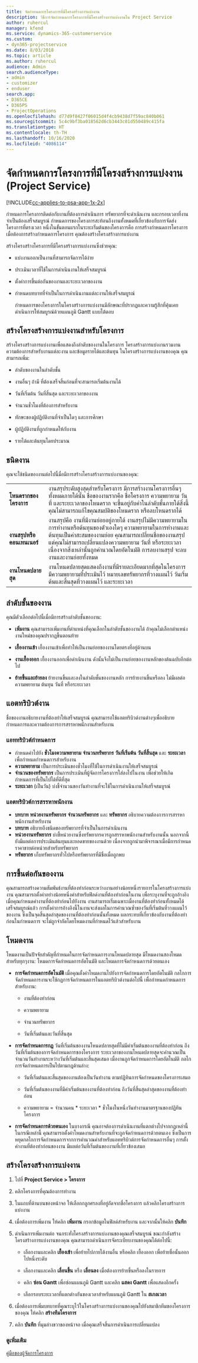 ```yaml
---
title: จัดกำหนดการโครงการที่มีโครงสร้างการแบ่งงาน
description: วิธีการจัดกำหนดการโครงการที่มีโครงสร้างการแบ่งงานใน Project Service
author: ruhercul
manager: kfend
ms.service: dynamics-365-customerservice
ms.custom:
- dyn365-projectservice
ms.date: 8/03/2018
ms.topic: article
ms.author: ruhercul
audience: Admin
search.audienceType:
- admin
- customizer
- enduser
search.app:
- D365CE
- D365PS
- ProjectOperations
ms.openlocfilehash: d77d9f8427f06015d4f4cb9438d7f59ac840b061
ms.sourcegitcommit: 5c4c9bf3ba018562d6cb3443c01d550489c415fa
ms.translationtype: HT
ms.contentlocale: th-TH
ms.lasthandoff: 10/16/2020
ms.locfileid: "4086114"
---
```

# <a name="schedule-a-project-with-a-work-breakdown-structure-project-service"></a>จัดกำหนดการโครงการที่มีโครงสร้างการแบ่งงาน (Project Service)

[!INCLUDE[cc-applies-to-psa-app-1x-2x](../includes/cc-applies-to-psa-app-1x-2x.md)]

กำหนดการโครงการติดต่อกับงานที่ต้องการดำเนินการ ทรัพยากรที่จะดำเนินงาน และกรอบเวลาที่งานจำเป็นต้องเสร็จสมบูรณ์ กำหนดการของโครงการสะท้อนถึงงานทั้งหมดที่เกี่ยวข้องกับการจัดส่งโครงการที่ตรงเวลา หนึ่งในขั้นตอนแรกในระยะเริ่มต้นของโครงการคือ การสร้างกำหนดการโครงการ เมื่อต้องการสร้างกำหนดการโครงการ คุณต้องสร้างโครงสร้างการแบ่งงาน  
  
 สร้างโครงสร้างโครงการที่มีโครงสร้างการแบ่งงานซึ่งช่วยคุณ:  
  
- แบ่งงานออกเป็นงานที่สามารถจัดการได้ง่าย  
  
- ประเมินเวลาที่ใช้ในการดำเนินงานให้เสร็จสมบูรณ์  
  
- ตั้งค่าการขึ้นต่อกันของงานและระยะเวลาของงาน  
  
- กำหนดบทบาทที่จำเป็นในการดำเนินงานแต่ละงานให้เสร็จสมบูรณ์  
  
  กำหนดการของโครงการในโครงสร้างการแบ่งงานมีลักษณะที่ปรากฏและความรู้สึกที่คุ้นเคย ดำเนินการให้สมบูรณ์ด้วยแผนภูมิ Gantt แบบโต้ตอบ  
  
## <a name="create-a-work-breakdown-structure-for-a-project"></a>สร้างโครงสร้างการแบ่งงานสำหรับโครงการ  
 สร้างโครงสร้างการแบ่งงานเพื่อแสดงถึงลำดับของงานในโครงการ โครงสร้างการแบ่งงานรวมงาน ความต้องการสำหรับงานแต่ละงาน และข้อมูลรายได้และต้นทุน ในโครงสร้างการแบ่งงานของคุณ คุณสามารถเพิ่ม:  
  
-   ลำดับของงานในลำดับชั้น  
  
-   งานอื่นๆ ถ้ามี ที่ต้องเสร็จสิ้นก่อนที่จะสามารถเริ่มต้นงานได้  
  
-   วันที่เริ่มต้น วันที่สิ้นสุด และระยะเวลาของงาน  
  
-   จำนวนชั่วโมงที่ต้องการสำหรับงาน  
  
-   ทักษะของผู้ปฏิบัติงานที่จำเป็นใดๆ และการศึกษา  
  
-   ผู้ปฏิบัติงานที่ถูกกำหนดให้กับงาน  
  
-   รายได้และต้นทุนโดยประมาณ  
  
## <a name="task-types"></a>ชนิดงาน  
คุณจะใช้ชนิดของงานต่อไปนี้มื่อมีการสร้างโครงสร้างการแบ่งงานของคุณ:  

| | | 
|---------------------------------------|-----------------------------------------------------------------| 
| **โหนดรากของโครงการ** | งานสรุประดับสูงสุดสำหรับโครงการ มีการสร้างงานโครงการอื่นๆทั้งหมดภายใต้นั้น ชื่อของงานรากคือ ชื่อโครงการ ความพยายาม วันที่ และระยะเวลาของโหนดราก จะขึ้นอยู่กับค่าในลำดับชั้นภายใต้สิ่งนี้ คุณไม่สามารถแก้ไขคุณสมบัติของโหนดราก หรือลบโหนดรากได้ | 
| **งานสรุปหรือคอนเทนเนอร์** | งานสรุปคือ งานที่มีงานย่อยอยู่ภายใต้ งานสรุปไม่มีความพยายามในการทำงานหรือต้นทุนของตัวเองใดๆ ความพยายามในการทำงานและต้นทุนเป็นค่าสะสมของงานย่อย คุณสามารถเปลี่ยนชื่อของงานสรุป แต่คุณไม่สามารถเปลี่ยนแปลงความพยายาม วันที่ หรือระยะเวลา เนื่องจากสิ่งเหล่านั้นถูกคำนวณโดยอัตโนมัติ การลบงานสรุป จะลบงานและงานย่อยทั้งหมด|  
| **งานโหนดปลายสุด** | งานโหนดปลายสุดแสดงถึงงานที่มีรายละเอียดมากที่สุดในโครงการ มีความพยายามที่ประเมินไว้ หมายเลขทรัพยากรที่วางแผนไว้ วันเริ่มต้นและสิ้นสุดที่วางแผนไว้ และระยะเวลา|

  
## <a name="task-hierarchy"></a>ลำดับชั้นของงาน  
 คุณมีตัวเลือกต่อไปนี้เมื่อมีการสร้างลำดับชั้นของงาน:  
  
- **เพิ่มงาน**   คุณสามารถเพิ่มงานที่ตำแหน่งที่คุณเลือกในลำดับชั้นของงานได้ ถ้าคุณไม่เลือกตำแหน่ง งานใหม่ของคุณปรากฏขึ้นตอนท้าย  
  
- **เยื้องงานเข้า**   เยื้องงานเข้าเพื่อทำให้เป็นงานย่อยของงานโดยตรงที่อยู่ด้านบน  
  
- **งานเยื้องออก**   เยื้องงานออกเพื่อดำเนินงาน ดังนั้นจึงไม่เป็นงานย่อยของงานหลักของต้นฉบับอีกต่อไป  
  
- **ย้ายขึ้นและย้ายลง**   ย้ายงานขึ้นและลงในลำดับชั้นของงานหลัก การย้ายงานขึ้นหรือลง ไม่มีผลต่อความพยายาม ต้นทุน วันที่ หรือระยะเวลา  
  
## <a name="task-attributes"></a>แอตทริบิวต์งาน  
 ชื่อของงานอธิบายงานที่ต้องทำให้เสร็จสมบูรณ์ คุณสามารถใช้แอตทริบิวต์งานต่างๆเพื่ออธิบายกำหนดการและความต้องการการสรรหาพนักงานสำหรับงาน  
  
### <a name="schedule-attributes"></a>แอททริบิวต์กำหนดการ

 - กำหนดค่าไปยัง **ชั่วโมงความพยายาม** **จำนวนทรัพยากร** **วันที่เริ่มต้น** **วันที่สิ้นสุด** และ **ระยะเวลา** เพื่อกำหนดกำหนดการสำหรับงาน 
 - **ความพยายาม** เป็นการประเมินของชั่วโมงที่ใช้ในการดำเนินงานให้เสร็จสมบูรณ์
 - **จำนวนของทรัพยากร** เป็นการประเมินที่ผู้จัดการโครงการใส่ลงไปในงาน เพื่อช่วยให้เกิดกำหนดการที่เป็นไปได้ที่ดีที่สุด 
 - **ระยะเวลา** (เป็นวัน) บ่งชี้จำนวนของวันทำงานที่จะใช้ในการดำเนินงานให้เสร็จสมบูรณ์  
  
### <a name="staffing-attributes"></a>แอตทริบิวต์การสรรหาพนักงาน

 - **บทบาท** **หน่วยงานทรัพยากร** **จำนวนทรัพยากร** และ **ทรัพยากร** อธิบายความต้องการการสรรหาพนักงานสำหรับงาน 
 - **บทบาท** อธิบายถึงชนิดของทรัพยากรที่จำเป็นในการดำเนินงาน 
 - **หน่วยงานทรัพยากร** บ่งชี้หน่วยงานซึ่งทรัพยากรควรถูกสรรหาพนักงานสำหรับงานนั้น นอกจากนี้ยังมีผลต่อการประเมินต้นทุนและยอดขายของงานด้วย เนื่องจากถูกนำมาพิจารณาเมื่อมีการกำหนดราคาขายต่อหน่วยสำหรับทรัพยากร 
 - **ทรัพยากร** เก็บทรัพยากรทั่วไปหรือทรัพยากรที่มีชื่อเมื่อถูกพบ  
  
## <a name="task-dependencies"></a>การขึ้นต่อกันของงาน  
 คุณสามารถสร้างความสัมพันธ์งานที่ต้องทำก่อนระหว่างงานอย่างน้อยหนึ่งรายการในโครงสร้างการแบ่งงาน คุณสามารถตั้งค่าอย่างน้อยหนึ่งค่าสำหรับฟิลด์งานที่ต้องทำก่อนในงาน เพื่อระบุงานที่จะถูกอ้างอิง เมื่อคุณกำหนดค่างานที่ต้องทำก่อนไปยังงาน งานสามารถเริ่มเฉพาะเมื่องานที่ต้องทำก่อนทั้งหมดได้เสร็จสมบูรณ์แล้ว การตั้งค่าการอ้างอิงนี้ในงานจะส่งผลในการคำนวณซ้ำของวันที่เริ่มต้นที่วางแผนไว้ของงาน ซึ่งเป็นจุดสิ้นสุดล่าสุดของงานที่ต้องทำก่อนนั้นทั้งหมด ผลกระทบที่เกี่ยวข้องกับงานที่ต้องทำก่อนในกำหนดการ จะไม่ถูกจำกัดโดยโหมดงานที่กำหนดไว้แล้วสำหรับงาน  
  
## <a name="task-mode"></a>โหมดงาน  
 โหมดงานเป็นปัจจัยสำคัญที่กำหนดในการจัดกำหนดการงานโหนดปลายสุด มีโหมดงานสองโหมดสำหรับทุกๆงาน: โหมดการจัดกำหนดการอัตโนมัติ และโหมดการจัดกำหนดการด้วยตนเอง  
  
-   **การจัดกำหนดการอัตโนมัติ**   เมื่อคุณตั้งค่าโหมดงานไปยังการจัดกำหนดการโดยอัตโนมัติ กลไกการจัดกำหนดการงานจะใช้กฎการจัดกำหนดการในแอตทริบิวต์งานต่อไปนี้ เพื่อกำหนดกำหนดการสำหรับงาน:  
  
    -   งานที่ต้องทำก่อน  
  
    -   ความพยายาม  
  
    -   จำนวนทรัพยากร  
  
    -   วันที่เริ่มต้นและวันที่สิ้นสุด  
  
-   **การจัดกำหนดการกฎ**   วันที่เริ่มต้นของงานโหนดปลายสุดที่ไม่มีค่าเริ่มต้นของงานที่ต้องทำก่อน ถึงวันที่เริ่มต้นของการจัดกำหนดการของโครงการ ระยะเวลาของงานโหนดปลายสุดจะคำนวณเป็นจำนวนวันทำงานระหว่างวันที่เริ่มต้นและสิ้นสุดเสมอ เมื่องานถูกจัดกำหนดการโดยอัตโนมัติ กลไกการจัดกำหนดการเป็นไปตามกฎด้านล่าง:  
  
    -   วันที่เริ่มต้นและสิ้นสุดของงานต้องเป็นวันทำงาน ตามปฏิทินการจัดกำหนดของโครงการเสมอ  
  
    -   วันที่เริ่มต้นของงานที่มีค่าเริ่มต้นของงานที่ต้องทำก่อน ถึงวันที่สิ้นสุดล่าสุดของงานที่ต้องทำก่อน  
  
    -   ความพยายาม = จำนวนคน * ระยะเวลา * ชั่วโมงในหนึ่งวันทำงานมาตรฐานของปฏิทินโครงการ  
  
-   **การจัดกำหนดการด้วยตนเอง**   ในบางกรณี คุณอาจต้องการดำเนินงานที่แตกต่างไปจากกฎเหล่านี้ ในกรณีเหล่านี้ คุณสามารถตั้งค่าโหมดงานสำหรับงานที่จะถูกจัดกำหนดการด้วยตนเอง ซึ่งเป็นการหยุดกลไกการจัดกำหนดการจากการคำนวณค่าสำหรับแอททริบิวต์การจัดกำหนดการอื่นๆ การตั้งค่างานที่ต้องทำก่อนของงาน มีผลต่อวันที่เริ่มต้นของงานที่เกี่ยวข้องเสมอ  
  
## <a name="create-a-work-breakdown-structure"></a>สร้างโครงสร้างการแบ่งงาน  
  
1.  ไปที่ **Project Service > โครงการ**  
  
2.  คลิกโครงการที่คุณต้องการทำงาน  
  
3.  ในแถบที่ด้านบนของหน้าจอ ให้เลือกกลูกศรลงที่อยู่ถัดจากชื่อโครงการ แล้วคลิกโครงสร้างการแบ่งงาน  
  
4.  เมื่อต้องการเพิ่มงาน ให้คลิก **เพิ่มงาน** กรอกข้อมูลในฟิลด์สำหรับงาน และจากนั้นให้คลิก **บันทึก**  
  
5.  ดำเนินการเพิ่มงานต่อ จนกระทั่งโครงสร้างการแบ่งงานของคุณเสร็จสมบูรณ์ ขณะกำลังสร้างโครงสร้างการแบ่งงานของคุณ คุณสามารถดำเนินการจัดระเบียบงานของคุณได้ต่อไปนี้:  
  
    -   เลือกงานและคลิก **เยื้องเข้า** เพื่อย้ายไปภายใต้งานอื่น หรือคลิก เยื้องออก เพื่อย้ายชื่อนั้นออกไปหนึ่งระดับ  
  
    -   เลือกงานและคลิก **เลื่อนขึ้น** หรือ **เลื่อนลง** เมื่อต้องการย้ายขึ้นหรือลงในรายการ  
  
    -   คลิก **ซ่อน Gantt** เพื่อซ่อนแผนภูมิ Gantt และคลิก **แสดง Gantt** เพื่อแสดงอีกครั้ง  
  
    -   เลือกรอบระยะเวลาที่แตกต่างกันของเวลาสำหรับแผนภูมิ Gantt ใน **สเกลเวลา**  
  
6.  เมื่อต้องการเพิ่มบทบาทที่คุณระบุไว้ในโครงสร้างการแบ่งงานของคุณไปยังสมาชิกทีมของโครงการของคุณ ให้คลิก **สร้างทีมโครงการ**  
  
7.  คลิก **บันทึก** ที่มุมล่างขวาของหน้าจอ เมื่อคุณเสร็จสิ้นการดำเนินการเปลี่ยนแปลง  
  
### <a name="see-also"></a>ดูเพิ่มเติม  
 [คู่มือของผู้จัดการโครงการ](../psa/project-manager-guide.md)
